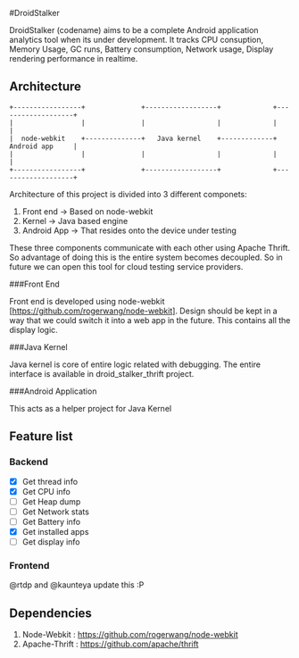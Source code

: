 #DroidStalker

DroidStalker (codename) aims to be a complete Android application analytics tool when its under development. It tracks CPU consuption, Memory Usage, GC runs, Battery consumption, Network usage, Display rendering performance in realtime.


## Architecture

```
+-----------------+              +------------------+             +-------------------+
|                 |              |                  |             |                   |
|  node-webkit    +--------------+   Java kernel    +-------------+   Android app     |
|                 |              |                  |             |                   |
+-----------------+              +------------------+             +-------------------+
```


Architecture of this project is divided into 3 different componets:

1. Front end -> Based on node-webkit
2. Kernel -> Java based engine
3. Android App -> That resides onto the device under testing

These three components communicate with each other using Apache Thrift. So advantage of doing this is the entire system becomes decoupled. So in future we can open this tool for cloud testing service providers.

###Front End

Front end is developed using node-webkit [https://github.com/rogerwang/node-webkit]. Design should be kept in a way that we could switch it into a web app in the future. This contains all the display logic.

###Java Kernel

Java kernel is core of entire logic related with debugging. The entire interface is available in droid_stalker_thrift project.

###Android Application

This acts as a helper project for Java Kernel


## Feature list

### Backend

- [x] Get thread info
- [x] Get CPU info
- [ ] Get Heap dump
- [ ] Get Network stats
- [ ] Get Battery info
- [x] Get installed apps
- [ ] Get display info

### Frontend

@rtdp and @kaunteya update this :P

## Dependencies

1. Node-Webkit : https://github.com/rogerwang/node-webkit
2. Apache-Thrift : https://github.com/apache/thrift
